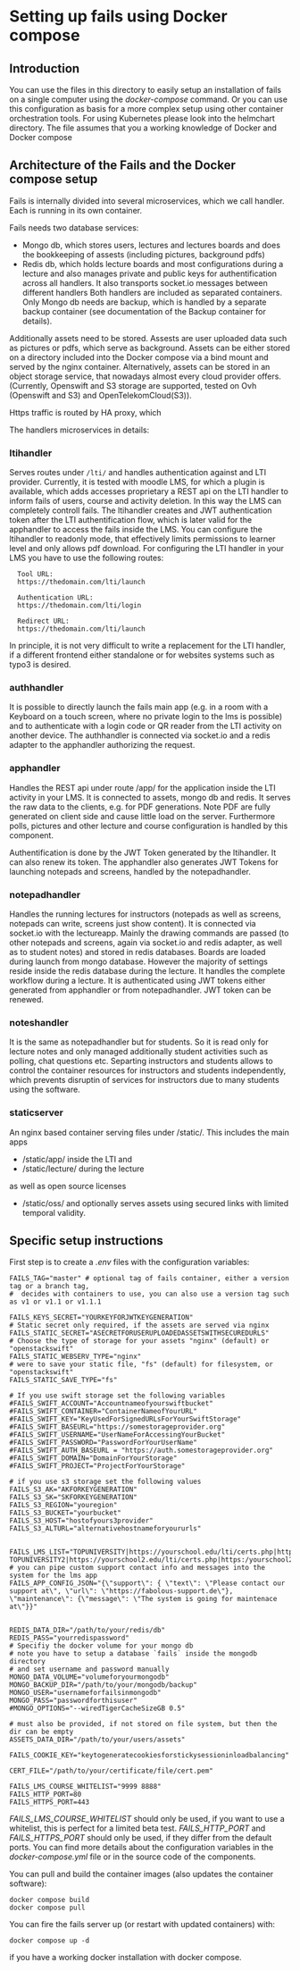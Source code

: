 # Setting up fails using Docker compose
## Introduction
You can use the files in this directory to easily setup an installation of fails on a single computer using the *docker-compose* command. Or you can use this configuration as basis for a more complex setup using other container orchestration tools. For using Kubernetes please look into the helmchart directory. The file assumes that you a working knowledge of Docker and Docker compose

## Architecture of the Fails and the Docker compose setup
Fails is internally divided into several microservices, which we call handler.
Each is running in its own container.

Fails needs two database services:
- Mongo db, which stores users, lectures and lectures boards and does the bookkeeping of assests (including pictures, background pdfs)
- Redis db, which holds lecture boards and most configurations during a lecture and also manages private and public keys for authentification across all handlers. It also transports socket.io messages between different handlers
Both handlers are included as separated containers. Only Mongo db needs are backup, which is handled by a separate backup container (see documentation of the Backup container for details).

Additionally assets need to be stored. Assests are user uploaded data such as pictures or pdfs, which serve as background.
Assets can be either stored on a directory included into the Docker compose via a bind mount and served by the nginx container.
Alternatively, assets can be stored in an object storage service, that nowadays almost every cloud provider offers. (Currently, Openswift and S3 storage are supported, tested on Ovh (Openswift and S3) and OpenTelekomCloud(S3)).

Https traffic is routed by HA proxy, which 

The handlers microservices in details:
### ltihandler
Serves routes under `/lti/` and handles authentication against and LTI provider.
Currently, it is tested with moodle LMS, for which a plugin is available, which adds accesses proprietary a REST api on the LTI handler to inform fails of users, course and activity deletion. In this way the LMS can completely controll fails.
The ltihandler creates and JWT authentication token after the LTI authentification flow, which is later valid for the apphandler to access the fails inside the LMS.
You can configure the ltihandler to readonly mode, that effectively limits permissions to learner level and only allows pdf download.
For configuring the LTI handler in your LMS you have to use the following routes:
```
  Tool URL:
  https://thedomain.com/lti/launch

  Authentication URL:
  https://thedomain.com/lti/login

  Redirect URL:
  https://thedomain.com/lti/launch
```

In principle, it is not very difficult to write a replacement for the LTI handler, if a different frontend either standalone or for websites systems such as typo3 is desired.
  
### authhandler
It is possible to directly launch the fails main app (e.g. in a room with a Keyboard on a touch screen, where no private login to the lms is possible) and to authenticate with a login code or QR reader from the LTI activity on another device. 
The authhandler is connected via socket.io and a redis adapter to the apphandler authorizing the request.

### apphandler
Handles the REST api under route /app/ for the application inside the LTI activity in your LMS.
It is connected to assets, mongo db and redis.
It serves the raw data to the clients, e.g. for PDF generations. Note PDF are fully generated on client side and cause little load on the server.
Furthermore polls, pictures and other lecture and course configuration is handled by this component.

Authentification is done by the JWT Token generated by the ltihandler. It can also renew its token.
The apphandler also generates JWT Tokens for launching notepads and screens, handled by the notepadhandler.

### notepadhandler
Handles the running lectures for instructors (notepads as well as screens, notepads can write, screens just show content). 
It is connected via socket.io with the lectureapp.
Mainly the drawing commands are passed (to other notepads and screens, again via socket.io and redis adapter, as well as to student notes) and stored in redis databases. Boards are loaded during launch from mongo database. However the majority of settings reside inside the redis database during the lecture.
It handles the complete workflow during a lecture. 
It is authenticated using JWT tokens either generated from apphandler or from notepadhandler.
JWT token can be renewed.

### noteshandler
It is the same as notepadhandler but for students.
So it is read only for lecture notes and only managed additionally student activities such as polling, chat questions etc.
Separting instructors and students allows to control the container resources for instructors and students independently, which prevents disruptin of services for instructors due to many students using the software.

### staticserver
An nginx based container serving files under /static/.
This includes the main apps 
- /static/app/ inside the LTI and 
- /static/lecture/ during the lecture

as well as open source licenses
- /static/oss/
and optionally serves assets using secured links with limited temporal validity.



## Specific setup instructions
First step is to create a *.env* files with the configuration variables:
```
FAILS_TAG="master" # optional tag of fails container, either a version tag or a branch tag,
#  decides with containers to use, you can also use a version tag such as v1 or v1.1 or v1.1.1

FAILS_KEYS_SECRET="YOURKEYFORJWTKEYGENERATION"
# Static secret only required, if the assets are served via nginx
FAILS_STATIC_SECRET="ASECRETFORUSERUPLOADEDASSETSWITHSECUREDURLS"
# Choose the type of storage for your assets "nginx" (default) or "openstackswift"
FAILS_STATIC_WEBSERV_TYPE="nginx"
# were to save your static file, "fs" (default) for filesystem, or "openstackswift"
FAILS_STATIC_SAVE_TYPE="fs"

# If you use swift storage set the following variables
#FAILS_SWIFT_ACCOUNT="Accountnameofyourswiftbucket"
#FAILS_SWIFT_CONTAINER="ContainerNameofYourURL"
#FAILS_SWIFT_KEY="KeyUsedForSignedURLsForYourSwiftStorage"
#FAILS_SWIFT_BASEURL="https://somestorageprovider.org"
#FAILS_SWIFT_USERNAME="UserNameForAccessingYourBucket"
#FAILS_SWIFT_PASSWORD="PasswordForYourUserName"
#FAILS_SWIFT_AUTH_BASEURL = "https://auth.somestorageprovider.org"
#FAILS_SWIFT_DOMAIN="DomainForYourStorage"
#FAILS_SWIFT_PROJECT="ProjectForYourStorage"

# if you use s3 storage set the following values
FAILS_S3_AK="AKFORKEYGENERATION"
FAILS_S3_SK="SKFORKEYGENERATION"
FAILS_S3_REGION="youregion"
FAILS_S3_BUCKET="yourbucket"
FAILS_S3_HOST="hostofyours3provider"
FAILS_S3_ALTURL="alternativehostnameforyoururls"


FAILS_LMS_LIST="TOPUNIVERSITY|https://yourschool.edu/lti/certs.php|https:/yourschool.edu/lti/token.php|https://yourschool.edu/lti/auth.php|yourschool.edu/ TOPUNIVERSITY2|https://yourschool2.edu/lti/certs.php|https:/yourschool2.edu/lti/token.php|https://yourschool2.edu/lti/auth.php|yourschool2.edu/"
# you can pipe custom support contact info and messages into the system for the lms app
FAILS_APP_CONFIG_JSON="{\"support\": { \"text\": \"Please contact our support at\", \"url\": \"https://fabolous-support.de\"}, \"maintenance\": {\"message\": \"The system is going for maintenace at\"}}"


REDIS_DATA_DIR="/path/to/your/redis/db"
REDIS_PASS="yourredispassword"
# Specifiy the docker volume for your mongo db
# note you have to setup a database `fails` inside the mongodb directory 
# and set username and password manually
MONGO_DATA_VOLUME="volumeforyourmongodb"
MONGO_BACKUP_DIR="/path/to/your/mongodb/backup"
MONGO_USER="usernameforfailsinmongodb"
MONGO_PASS="passwordforthisuser"
#MONGO_OPTIONS="--wiredTigerCacheSizeGB 0.5"

# must also be provided, if not stored on file system, but then the dir can be empty
ASSETS_DATA_DIR="/path/to/your/users/assets"

FAILS_COOKIE_KEY="keytogeneratecookiesforstickysessioninloadbalancing"

CERT_FILE="/path/to/your/certificate/file/cert.pem"

FAILS_LMS_COURSE_WHITELIST="9999 8888"
FAILS_HTTP_PORT=80
FAILS_HTTPS_PORT=443

```
*FAILS_LMS_COURSE_WHITELIST* should only be used, if you want to use a whitelist, this is perfect for a limited beta test. *FAILS_HTTP_PORT* and *FAILS_HTTPS_PORT* should only be used, if they differ from the default ports.
You can find more details about the configuration variables in the *docker-compose.yml* file or in the source code of the components.

You can pull and build the container images (also updates the container software):
```
docker compose build
docker compose pull
```

You can fire the fails server up (or restart with updated containers) with:
```
docker compose up -d
```
if you have a working docker installation with docker compose.
